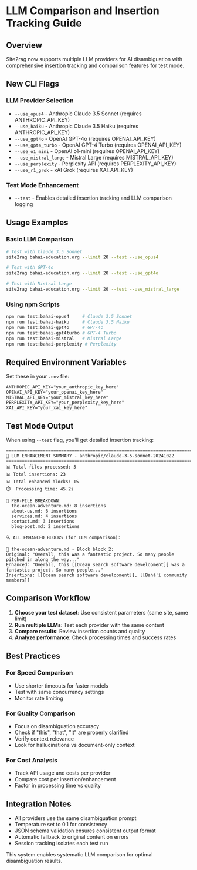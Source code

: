 # LLM Comparison and Insertion Tracking Guide

## Overview

Site2rag now supports multiple LLM providers for AI disambiguation with comprehensive insertion tracking and comparison features for test mode.

## New CLI Flags

### LLM Provider Selection

- `--use_opus4` - Anthropic Claude 3.5 Sonnet (requires ANTHROPIC_API_KEY)
- `--use_haiku` - Anthropic Claude 3.5 Haiku (requires ANTHROPIC_API_KEY)
- `--use_gpt4o` - OpenAI GPT-4o (requires OPENAI_API_KEY)
- `--use_gpt4_turbo` - OpenAI GPT-4 Turbo (requires OPENAI_API_KEY)
- `--use_o1_mini` - OpenAI o1-mini (requires OPENAI_API_KEY)
- `--use_mistral_large` - Mistral Large (requires MISTRAL_API_KEY)
- `--use_perplexity` - Perplexity API (requires PERPLEXITY_API_KEY)
- `--use_r1_grok` - xAI Grok (requires XAI_API_KEY)

### Test Mode Enhancement

- `--test` - Enables detailed insertion tracking and LLM comparison logging

## Usage Examples

### Basic LLM Comparison

```bash
# Test with Claude 3.5 Sonnet
site2rag bahai-education.org --limit 20 --test --use_opus4

# Test with GPT-4o
site2rag bahai-education.org --limit 20 --test --use_gpt4o

# Test with Mistral Large
site2rag bahai-education.org --limit 20 --test --use_mistral_large
```

### Using npm Scripts

```bash
npm run test:bahai-opus4     # Claude 3.5 Sonnet
npm run test:bahai-haiku     # Claude 3.5 Haiku
npm run test:bahai-gpt4o     # GPT-4o
npm run test:bahai-gpt4turbo # GPT-4 Turbo
npm run test:bahai-mistral   # Mistral Large
npm run test:bahai-perplexity # Perplexity
```

## Required Environment Variables

Set these in your `.env` file:

```env
ANTHROPIC_API_KEY="your_anthropic_key_here"
OPENAI_API_KEY="your_openai_key_here"
MISTRAL_API_KEY="your_mistral_key_here"
PERPLEXITY_API_KEY="your_perplexity_key_here"
XAI_API_KEY="your_xai_key_here"
```

## Test Mode Output

When using `--test` flag, you'll get detailed insertion tracking:

```
================================================================================
🤖 LLM ENHANCEMENT SUMMARY - anthropic/claude-3-5-sonnet-20241022
================================================================================
📊 Total files processed: 5
📊 Total insertions: 23
📊 Total enhanced blocks: 15
⏱️  Processing time: 45.2s

📄 PER-FILE BREAKDOWN:
  the-ocean-adventure.md: 8 insertions
  about-us.md: 6 insertions
  services.md: 4 insertions
  contact.md: 3 insertions
  blog-post.md: 2 insertions

🔍 ALL ENHANCED BLOCKS (for LLM comparison):

📄 the-ocean-adventure.md - Block block_2:
Original: "Overall, this was a fantastic project. So many people pitched in along the way..."
Enhanced: "Overall, this [[Ocean search software development]] was a fantastic project. So many people..."
Insertions: [[Ocean search software development]], [[Bahá'í community members]]
```

## Comparison Workflow

1. **Choose your test dataset**: Use consistent parameters (same site, same limit)
2. **Run multiple LLMs**: Test each provider with the same content
3. **Compare results**: Review insertion counts and quality
4. **Analyze performance**: Check processing times and success rates

## Best Practices

### For Speed Comparison

- Use shorter timeouts for faster models
- Test with same concurrency settings
- Monitor rate limiting

### For Quality Comparison

- Focus on disambiguation accuracy
- Check if "this", "that", "it" are properly clarified
- Verify context relevance
- Look for hallucinations vs document-only context

### For Cost Analysis

- Track API usage and costs per provider
- Compare cost per insertion/enhancement
- Factor in processing time vs quality

## Integration Notes

- All providers use the same disambiguation prompt
- Temperature set to 0.1 for consistency
- JSON schema validation ensures consistent output format
- Automatic fallback to original content on errors
- Session tracking isolates each test run

This system enables systematic LLM comparison for optimal disambiguation results.
